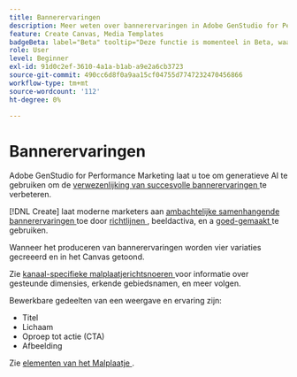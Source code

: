 ```yaml
---
title: Bannerervaringen
description: Meer weten over bannerervaringen in Adobe GenStudio for Performance Marketing?
feature: Create Canvas, Media Templates
badgeBeta: label="Beta" tooltip="Deze functie is momenteel in Beta, waardoor bepaalde functionaliteit mogelijk beperkt is of kan worden gewijzigd."
role: User
level: Beginner
exl-id: 91d0c2ef-3610-4a1a-b1ab-a9e2a6cb3723
source-git-commit: 490cc6d8f0a9aa15cf04755d7747232470456866
workflow-type: tm+mt
source-wordcount: '112'
ht-degree: 0%

---
```


# Bannerervaringen

Adobe GenStudio for Performance Marketing laat u toe om generatieve AI te gebruiken om de [ verwezenlijking van succesvolle bannerervaringen ](/help/user-guide/create/create-banner-experience.md) te verbeteren.

[!DNL Create] laat moderne marketers aan [ ambachtelijke samenhangende bannerervaringen ](/help/user-guide/create/create-banner-experience.md) toe door [ richtlijnen ](/help/user-guide/guidelines/overview.md), beeldactiva, en a [ goed-gemaakt ](/help/user-guide/effective-prompts.md) te gebruiken.

Wanneer het produceren van bannerervaringen worden vier variaties gecreeerd en in het Canvas getoond.

Zie [ kanaal-specifieke malplaatjerichtsnoeren ](/help/user-guide/content/best-practices-for-templates.md#follow-channel-specific-template-guidelines) voor informatie over gesteunde dimensies, erkende gebiedsnamen, en meer volgen.

Bewerkbare gedeelten van een weergave en ervaring zijn:

* Titel
* Lichaam
* Oproep tot actie (CTA)
* Afbeelding

Zie [ elementen van het Malplaatje ](/help/user-guide/content/use-templates.md#template-elements).

<!-- ## Character counts

After you generate a set of display ad variants, you can see the character count displayed for each section. Hover over or click into a generated section, such as the subject line or the body, and see the section name and character count for that section.

![Character count](/help/assets/character-count.png){width="500" zoomable="yes"} -->
